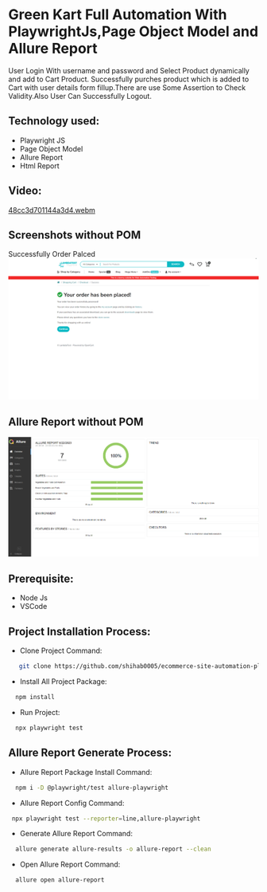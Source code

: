 # Green Kart Full Automation With PlaywrightJs,Page Object Model and Allure Report

User Login With username and password and Select Product dynamically and add to Cart Product.
Successfully purches product which is added to Cart with user details form fillup.There are use Some Assertion 
to Check Validity.Also User Can Successfully Logout.

## Technology used:
- Playwright JS
- Page Object Model
- Allure Report
- Html Report

## Video:
[48cc3d701144a3d4.webm](https://github.com/shihab0005/greenkart-automation-with-playwrightJS-pom-allure-report/assets/41753677/44667fc6-d636-412e-8456-d86c59463020)


## Screenshots without POM
Successfully Order Palced
![App Screenshot](https://github.com/shihab0005/automation-playwright-js-order-product-ecommerce/blob/main/output/test-finished-1.png?raw=true)

## Allure Report without POM
![App Screenshot](https://github.com/shihab0005/greenkart-automation-with-playwrightJS-pom-allure-report/blob/main/Output/Capture.PNG?raw=true)

## Prerequisite:
- Node Js
- VSCode
  
## Project Installation Process:

- Clone Project Command:
```bash
   git clone https://github.com/shihab0005/ecommerce-site-automation-playwrightJS-page-object-model-allure-reports.git 
```
- Install All Project Package:
```bash
  npm install  
```
- Run Project:
```bash
  npx playwright test 
```

## Allure Report Generate Process:

- Allure Report Package Install Command:
```bash
  npm i -D @playwright/test allure-playwright
```
- Allure Report Config Command:
```bash
 npx playwright test --reporter=line,allure-playwright  
```
- Generate Allure Report Command:
```bash
  allure generate allure-results -o allure-report --clean
```
- Open Allure Report Command:
```bash
  allure open allure-report
```




